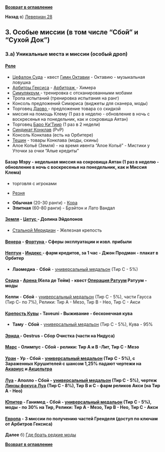 **[Возврат в оглавление](index.md)**

**Назад**  в) [Левериан 28](02_c.md)


## 3. Особые миссии (в том числе “Сбой” и “Сухой Док”)

### 3.а) Уникальные места и миссии (особый дроп)

#### **[Реле](https://warframe.fandom.com/ru/wiki/%D0%A0%D0%B5%D0%BB%D0%B5)**

-   [Цефалон Суда](https://warframe.fandom.com/ru/wiki/%D0%A6%D0%B5%D1%84%D0%B0%D0%BB%D0%BE%D0%BD_%D0%A1%D1%83%D0%B4%D0%B0) 	- квест [Гимн Октавии](https://warframe.fandom.com/ru/wiki/%D0%93%D0%B8%D0%BC%D0%BD_%D0%9E%D0%BA%D1%82%D0%B0%D0%B2%D0%B8%D0%B8) - Октавию - музыкальная ловушка
-   [Арбитры Гексиса](https://warframe.fandom.com/ru/wiki/%D0%90%D1%80%D0%B1%D0%B8%D1%82%D1%80%D1%8B_%D0%93%D0%B5%D0%BA%D1%81%D0%B8%D1%81%D0%B0) 	- [Арбитраж ](https://warframe.fandom.com/ru/wiki/%D0%90%D1%80%D0%B1%D0%B8%D1%82%D1%80%D0%B0%D0%B6)		- Химера
-   [Симулякрум ](https://warframe.fandom.com/ru/wiki/%D0%A1%D0%B8%D0%BC%D1%83%D0%BB%D1%8F%D0%BA%D1%80%D1%83%D0%BC)		- тренировка с отсканированными мобами
-   Тропа испытаний (тренировка испытания на ранг)
-   Консоль предложений Симэриса (виджеты для сканера, моды)
-   Торговец [Дарво ](https://warframe.fandom.com/ru/wiki/%D0%94%D0%B0%D1%80%D0%B2%D0%BE)	- предложение товара со скидкой
-   миссия на помощь Клему (1 раз в неделю - обновление в ночь с воскресенья на понедельник, как и сокровища Аятан)
-   Торговец [Баро Ки’Тиир](https://warframe.fandom.com/ru/wiki/%D0%91%D0%B0%D1%80%D0%BE_%D0%9A%D0%B8%27%D0%A2%D0%B8%D0%B8%D1%80) (1 раз в 2 недели)
-   [Синдикат Конклав](https://warframe.fandom.com/ru/wiki/%D0%9A%D0%BE%D0%BD%D0%BA%D0%BB%D0%B0%D0%B2/%D0%A1%D0%B8%D0%BD%D0%B4%D0%B8%D0%BA%D0%B0%D1%82) (PvP)
-   Консоль Конклава (есть на Орбитере)
-   [Тешин](https://warframe.fandom.com/ru/wiki/%D0%A2%D0%B5%D1%88%D0%B8%D0%BD) - товары Конклава (моды, скины)
-   Алое Копьё (Земля) - на время ивента “Алое Копьё” - Мистики у Уточки за очки “Алые кредиты”
####   **Базар  Мэру** - недельная миссия на сокровища Аятан (1 раз в неделю - обновление в ночь с воскресенья на понедельник, как и Миссия Клема)
 -   торговля с игроками

*   [Резня](https://warframe.fandom.com/ru/wiki/%D0%A0%D0%B5%D0%B7%D0%BD%D1%8F_%D0%B2_%D0%A1%D0%B2%D1%8F%D1%82%D0%B8%D0%BB%D0%B8%D1%89%D0%B5) 	
   - **Обычная** (20-30 ранги) 		- [Кора](https://warframe.fandom.com/ru/wiki/%D0%9A%D0%BE%D1%80%D0%B0) 
   - **Элитная** (60-80 ранги) 		- Брэйтон и Лато Вандал

####   [Земля](https://warframe.fandom.com/ru/wiki/%D0%97%D0%B5%D0%BC%D0%BB%D1%8F)	- [Цетус ](https://warframe.fandom.com/ru/wiki/%D0%A6%D0%B5%D1%82%D1%83%D1%81)				- Долина Эйдолонов

*   [Стальной Меридиан](https://warframe.fandom.com/ru/wiki/%D0%A1%D1%82%D0%B0%D0%BB%D1%8C%D0%BD%D0%BE%D0%B9_%D0%9C%D0%B5%D1%80%D0%B8%D0%B4%D0%B8%D0%B0%D0%BD)  	- Железная крепость

####   [Венера](https://warframe.fandom.com/ru/wiki/%D0%92%D0%B5%D0%BD%D0%B5%D1%80%D0%B0)	- [Фортуна ](https://warframe.fandom.com/ru/wiki/%D0%A4%D0%BE%D1%80%D1%82%D1%83%D0%BD%D0%B0)	- Сферы эксплуатации и извл.  прибыли

####   [Нептун](https://warframe.fandom.com/ru/wiki/%D0%9D%D0%B5%D0%BF%D1%82%D1%83%D0%BD)	- [Индекс ](https://warframe.fandom.com/ru/wiki/%D0%98%D0%BD%D0%B4%D0%B5%D0%BA%D1%81)	- фарм кредитов, за 1 час - Джон Продман - плакат в Орбитер

*   **Лаомедиа** - **Сбой** - [универсальный медальон](https://warframe.fandom.com/ru/wiki/%D0%9C%D0%B5%D0%B4%D0%B0%D0%BB%D1%8C%D0%BE%D0%BD%D1%8B) (Тир С - 5%)

####   [Седна](https://warframe.fandom.com/ru/wiki/%D0%A1%D0%B5%D0%B4%D0%BD%D0%B0)	- [Арена ](https://warframe.fandom.com/ru/wiki/%D0%90%D1%80%D0%B5%D0%BD%D0%B0)(Кела де Тейм) - квест [Операция Ратуум](https://warframe.fandom.com/ru/wiki/%D0%9E%D0%BF%D0%B5%D1%80%D0%B0%D1%86%D0%B8%D1%8F:_%D0%A0%D0%B0%D1%82%D1%83%D1%83%D0%BC)    Ратуум	- моды

   **Келпи** - **Сбой**	 - [универсальный медальон](https://warframe.fandom.com/ru/wiki/%D0%9C%D0%B5%D0%B4%D0%B0%D0%BB%D1%8C%D0%BE%D0%BD%D1%8B) (Тир С - 5%), части Гаусса (Тир С- по 7%), Релики: Тир А - Мезо, Тир В - Нео, Тир С - Акси

####   [Крепость Кувы](https://warframe.fandom.com/ru/wiki/%D0%9A%D1%80%D0%B5%D0%BF%D0%BE%D1%81%D1%82%D1%8C_%D0%9A%D1%83%D0%B2%D1%8B) - **Taveuni** - **Выживание** - бесконечная кува		

*   **Таму** - **Сбой** - [универсальный медальон](https://warframe.fandom.com/ru/wiki/%D0%9C%D0%B5%D0%B4%D0%B0%D0%BB%D1%8C%D0%BE%D0%BD%D1%8B) (Тир С - 5%), Кува - 95%

####   [Эрида ](https://warframe.fandom.com/ru/wiki/%D0%AD%D1%80%D0%B8%D0%B4%D0%B0)		- **Oestrus** - **Сбор  Очистка** (части на Нидуса)

####   [Марс](https://warframe.fandom.com/ru/wiki/%D0%9C%D0%B0%D1%80%D1%81) 		- **Олимпус** - **Сбой** - релики: Тир А и В -Лит, Тир С - Мезо

####   [Уран](https://warframe.fandom.com/ru/wiki/%D0%A3%D1%80%D0%B0%D0%BD) 		- **Ур** - **Сбой** - [универсальный медальон](https://warframe.fandom.com/ru/wiki/%D0%9C%D0%B5%D0%B4%D0%B0%D0%BB%D1%8C%D0%BE%D0%BD%D1%8B) (Тир С - 5%), с Зараженных Крушителей с шансом 1,25% падают чертежи на [Акариус](https://warframe.fandom.com/ru/wiki/%D0%90%D0%BA%D0%B0%D1%80%D0%B8%D1%83%D1%81) и [Акцельтра](https://warframe.fandom.com/ru/wiki/%D0%90%D0%BA%D1%86%D0%B5%D0%BB%D1%8C%D1%82%D1%80%D0%B0) 

####   [Луа](https://warframe.fandom.com/ru/wiki/%D0%9B%D1%83%D0%B0) 		- **Аполло** - **Сбой** - [универсальный медальон](https://warframe.fandom.com/ru/wiki/%D0%9C%D0%B5%D0%B4%D0%B0%D0%BB%D1%8C%D0%BE%D0%BD%D1%8B) (Тир С - 5%), чертеж [Линзы фокуса Луа](https://warframe.fandom.com/ru/wiki/%D0%A4%D0%BE%D0%BA%D1%83%D1%81)  (Тир С - 8%), Тир B и C - фарм реликов Акси (на Тир А - Нео)

####   [Юпитер](https://warframe.fandom.com/ru/wiki/%D0%AE%D0%BF%D0%B8%D1%82%D0%B5%D1%80)	- **Ганимед**	- **Сбой** - [универсальный медальон](https://warframe.fandom.com/ru/wiki/%D0%9C%D0%B5%D0%B4%D0%B0%D0%BB%D1%8C%D0%BE%D0%BD%D1%8B) (Тир С - 5%), моды - по 30% на Тир, Релики: Тир А - Мезо, Тир В - Нео, Тир С - Акси

####   [Европа](https://warframe.fandom.com/ru/wiki/%D0%95%D0%B2%D1%80%D0%BE%D0%BF%D0%B0)	- 3 миссии по получению частей **Гренделя** (доступ по ключам от Арбитров Гексиса)

**Далее** б) [Где брать редкие моды](03_b.md)

**[Возврат в оглавление](index.md)**
